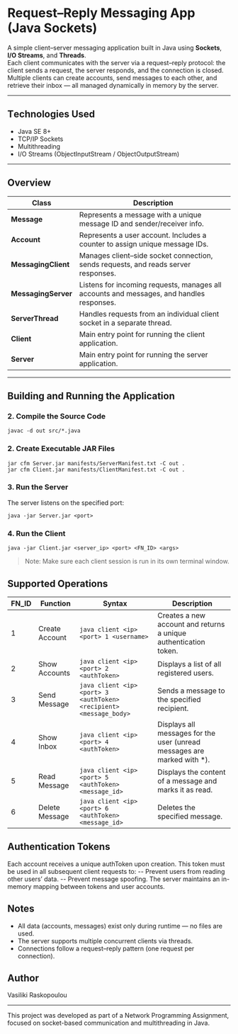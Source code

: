 # Request–Reply Messaging App (Java Sockets)

A simple client–server messaging application built in Java using **Sockets**, **I/O Streams**, and **Threads**.  
Each client communicates with the server via a request–reply protocol: the client sends a request, the server responds, and the connection is closed.
Multiple clients can create accounts, send messages to each other, and retrieve their inbox — all managed dynamically in memory by the server.

---

## Τechnologies Used

- Java SE 8+  
- TCP/IP Sockets  
- Multithreading  
- I/O Streams (ObjectInputStream / ObjectOutputStream)

---

##  Overview

| Class | Description |
|-------|--------------|
| **Message** | Represents a message with a unique message ID and sender/receiver info. |
| **Account** | Represents a user account. Includes a counter to assign unique message IDs. |
| **MessagingClient** | Manages client–side socket connection, sends requests, and reads server responses. |
| **MessagingServer** | Listens for incoming requests, manages all accounts and messages, and handles responses. |
| **ServerThread** | Handles requests from an individual client socket in a separate thread. |
| **Client** | Main entry point for running the client application. |
| **Server** | Main entry point for running the server application. |

---

## Building and Running the Application

###  2. Compile the Source Code
```
javac -d out src/*.java
```

### 2. Create Executable JAR Files

```
jar cfm Server.jar manifests/ServerManifest.txt -C out .
jar cfm Client.jar manifests/ClientManifest.txt -C out .
```
### 3. Run the Server
The server listens on the specified port:
```
java -jar Server.jar <port>
```
### 4. Run the Client
```
java -jar Client.jar <server_ip> <port> <FN_ID> <args>
```
> Note: Make sure each client session is run in its own terminal window.

## Supported Operations
|FN_ID |	Function |	Syntax |	Description|
|------| ------------|---------|---------------|
|1|	Create Account|	`java client <ip> <port> 1 <username>`|Creates a new account and returns a unique authentication token.|
|2|	Show Accounts|`java client <ip> <port> 2 <authToken>`|Displays a list of all registered users.|
|3|	Send Message|`java client <ip> <port> 3 <authToken> <recipient> <message_body>`|Sends a message to the specified recipient.|
|4|	Show Inbox|`java client <ip> <port> 4 <authToken>`	|Displays all messages for the user (unread messages are marked with *).|
|5|Read Message|`java client <ip> <port> 5 <authToken> <message_id>`|Displays the content of a message and marks it as read.|
|6|Delete Message|`java client <ip> <port> 6 <authToken> <message_id>`|Deletes the specified message.|

## Authentication Tokens
Each account receives a unique authToken upon creation. This token must be used in all subsequent client requests to:
-- Prevent users from reading other users’ data.
-- Prevent message spoofing.
The server maintains an in-memory mapping between tokens and user accounts.

## Notes
- All data (accounts, messages) exist only during runtime — no files are used.
- The server supports multiple concurrent clients via threads.
- Connections follow a request–reply pattern (one request per connection).

## Author
Vasiliki Raskopoulou

---
This project was developed as part of a Network Programming Assignment, focused on socket-based communication and multithreading in Java.